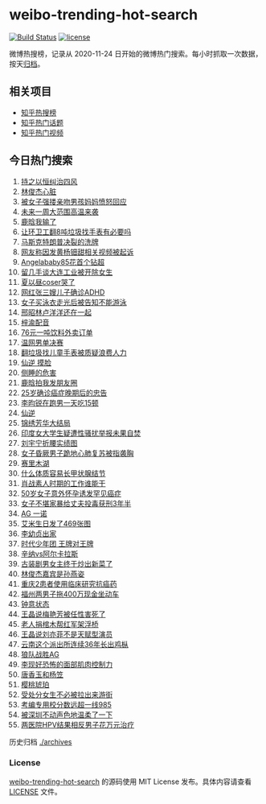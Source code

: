 # weibo-trending-hot-search

[![Build Status](https://github.com/justjavac/weibo-trending-hot-search/workflows/ci/badge.svg?branch=master)](https://github.com/justjavac/weibo-trending-hot-search/actions)
[![license](https://img.shields.io/github/license/justjavac/weibo-trending-hot-search)](https://github.com/justjavac/weibo-trending-hot-search/blob/master/LICENSE)

微博热搜榜，记录从 2020-11-24 日开始的微博热门搜索。每小时抓取一次数据，按天[归档](./archives)。

## 相关项目

- [知乎热搜榜](https://github.com/justjavac/zhihu-trending-top-search)
- [知乎热门话题](https://github.com/justjavac/zhihu-trending-hot-questions)
- [知乎热门视频](https://github.com/justjavac/zhihu-trending-hot-video)

## 今日热门搜索

<!-- BEGIN -->
<!-- 最后更新时间 Mon Jul 14 2025 02:18:55 GMT+0800 (China Standard Time) -->

1. [持之以恒纠治四风](https://s.weibo.com//weibo?q=%23%E6%8C%81%E4%B9%8B%E4%BB%A5%E6%81%92%E7%BA%A0%E6%B2%BB%E5%9B%9B%E9%A3%8E%23&Refer=new_time)
1. [林俊杰心脏](https://s.weibo.com//weibo?q=%E6%9E%97%E4%BF%8A%E6%9D%B0%E5%BF%83%E8%84%8F&t=31&band_rank=1&Refer=top)
1. [被女子强搂亲吻男孩妈妈愤怒回应](https://s.weibo.com//weibo?q=%23%E8%A2%AB%E5%A5%B3%E5%AD%90%E5%BC%BA%E6%90%82%E4%BA%B2%E5%90%BB%E7%94%B7%E5%AD%A9%E5%A6%88%E5%A6%88%E6%84%A4%E6%80%92%E5%9B%9E%E5%BA%94%23&t=31&band_rank=2&Refer=top)
1. [未来一周大范围高温来袭](https://s.weibo.com//weibo?q=%23%E6%9C%AA%E6%9D%A5%E4%B8%80%E5%91%A8%E5%A4%A7%E8%8C%83%E5%9B%B4%E9%AB%98%E6%B8%A9%E6%9D%A5%E8%A2%AD%23&t=31&band_rank=3&Refer=top)
1. [鹿晗我输了](https://s.weibo.com//weibo?q=%23%E9%B9%BF%E6%99%97%E6%88%91%E8%BE%93%E4%BA%86%23&t=31&band_rank=4&Refer=top)
1. [让环卫工翻8吨垃圾找手表有必要吗](https://s.weibo.com//weibo?q=%23%E8%AE%A9%E7%8E%AF%E5%8D%AB%E5%B7%A5%E7%BF%BB8%E5%90%A8%E5%9E%83%E5%9C%BE%E6%89%BE%E6%89%8B%E8%A1%A8%E6%9C%89%E5%BF%85%E8%A6%81%E5%90%97%23&t=31&band_rank=5&Refer=top)
1. [马斯克特朗普决裂的洗牌](https://s.weibo.com//weibo?q=%23%E9%A9%AC%E6%96%AF%E5%85%8B%E7%89%B9%E6%9C%97%E6%99%AE%E5%86%B3%E8%A3%82%E7%9A%84%E6%B4%97%E7%89%8C%23&t=31&band_rank=6&Refer=top)
1. [网友称因发黄杨钿甜相关视频被起诉](https://s.weibo.com//weibo?q=%23%E7%BD%91%E5%8F%8B%E7%A7%B0%E5%9B%A0%E5%8F%91%E9%BB%84%E6%9D%A8%E9%92%BF%E7%94%9C%E7%9B%B8%E5%85%B3%E8%A7%86%E9%A2%91%E8%A2%AB%E8%B5%B7%E8%AF%89%23&t=31&band_rank=8&Refer=top)
1. [Angelababy85花首个钻超](https://s.weibo.com//weibo?q=%23Angelababy85%E8%8A%B1%E9%A6%96%E4%B8%AA%E9%92%BB%E8%B6%85%23&t=31&band_rank=7&Refer=top)
1. [留几手谈大连工业被开除女生](https://s.weibo.com//weibo?q=%23%E7%95%99%E5%87%A0%E6%89%8B%E8%B0%88%E5%A4%A7%E8%BF%9E%E5%B7%A5%E4%B8%9A%E8%A2%AB%E5%BC%80%E9%99%A4%E5%A5%B3%E7%94%9F%23&t=31&band_rank=26&Refer=top)
1. [夏以昼coser哭了](https://s.weibo.com//weibo?q=%E5%A4%8F%E4%BB%A5%E6%98%BCcoser%E5%93%AD%E4%BA%86&t=31&band_rank=9&Refer=top)
1. [网红张三嫂儿子确诊ADHD](https://s.weibo.com//weibo?q=%23%E7%BD%91%E7%BA%A2%E5%BC%A0%E4%B8%89%E5%AB%82%E5%84%BF%E5%AD%90%E7%A1%AE%E8%AF%8AADHD%23&t=31&band_rank=12&Refer=top)
1. [女子买泳衣走光后被告知不能游泳](https://s.weibo.com//weibo?q=%23%E5%A5%B3%E5%AD%90%E4%B9%B0%E6%B3%B3%E8%A1%A3%E8%B5%B0%E5%85%89%E5%90%8E%E8%A2%AB%E5%91%8A%E7%9F%A5%E4%B8%8D%E8%83%BD%E6%B8%B8%E6%B3%B3%23&t=31&band_rank=11&Refer=top)
1. [邢昭林卢洋洋还在一起](https://s.weibo.com//weibo?q=%E9%82%A2%E6%98%AD%E6%9E%97%E5%8D%A2%E6%B4%8B%E6%B4%8B%E8%BF%98%E5%9C%A8%E4%B8%80%E8%B5%B7&t=31&band_rank=14&Refer=top)
1. [梓渝配音](https://s.weibo.com//weibo?q=%E6%A2%93%E6%B8%9D%E9%85%8D%E9%9F%B3&t=31&band_rank=13&Refer=top)
1. [76元一吨饮料外卖订单](https://s.weibo.com//weibo?q=76%E5%85%83%E4%B8%80%E5%90%A8%E9%A5%AE%E6%96%99%E5%A4%96%E5%8D%96%E8%AE%A2%E5%8D%95&t=31&band_rank=10&Refer=top)
1. [温网男单决赛](https://s.weibo.com//weibo?q=%23%E6%B8%A9%E7%BD%91%E7%94%B7%E5%8D%95%E5%86%B3%E8%B5%9B%23&t=31&band_rank=29&Refer=top)
1. [翻垃圾找儿童手表被质疑浪费人力](https://s.weibo.com//weibo?q=%23%E7%BF%BB%E5%9E%83%E5%9C%BE%E6%89%BE%E5%84%BF%E7%AB%A5%E6%89%8B%E8%A1%A8%E8%A2%AB%E8%B4%A8%E7%96%91%E6%B5%AA%E8%B4%B9%E4%BA%BA%E5%8A%9B%23&t=31&band_rank=19&Refer=top)
1. [仙逆 摸脸](https://s.weibo.com//weibo?q=%E4%BB%99%E9%80%86%20%E6%91%B8%E8%84%B8&t=31&band_rank=25&Refer=top)
1. [侧睡的危害](https://s.weibo.com//weibo?q=%E4%BE%A7%E7%9D%A1%E7%9A%84%E5%8D%B1%E5%AE%B3&t=31&band_rank=15&Refer=top)
1. [鹿晗拍我发朋友圈](https://s.weibo.com//weibo?q=%23%E9%B9%BF%E6%99%97%E6%8B%8D%E6%88%91%E5%8F%91%E6%9C%8B%E5%8F%8B%E5%9C%88%23&t=31&band_rank=16&Refer=top)
1. [25岁确诊癌症晚期后的忠告](https://s.weibo.com//weibo?q=25%E5%B2%81%E7%A1%AE%E8%AF%8A%E7%99%8C%E7%97%87%E6%99%9A%E6%9C%9F%E5%90%8E%E7%9A%84%E5%BF%A0%E5%91%8A&t=31&band_rank=21&Refer=top)
1. [李昀锐在跑男一天吃15顿](https://s.weibo.com//weibo?q=%E6%9D%8E%E6%98%80%E9%94%90%E5%9C%A8%E8%B7%91%E7%94%B7%E4%B8%80%E5%A4%A9%E5%90%8315%E9%A1%BF&t=31&band_rank=23&Refer=top)
1. [仙逆](https://s.weibo.com//weibo?q=%E4%BB%99%E9%80%86&t=31&band_rank=33&Refer=top)
1. [锦绣芳华大结局](https://s.weibo.com//weibo?q=%E9%94%A6%E7%BB%A3%E8%8A%B3%E5%8D%8E%E5%A4%A7%E7%BB%93%E5%B1%80&t=31&band_rank=30&Refer=top)
1. [印度女大学生疑遭性骚扰举报未果自焚](https://s.weibo.com//weibo?q=%23%E5%8D%B0%E5%BA%A6%E5%A5%B3%E5%A4%A7%E5%AD%A6%E7%94%9F%E7%96%91%E9%81%AD%E6%80%A7%E9%AA%9A%E6%89%B0%E4%B8%BE%E6%8A%A5%E6%9C%AA%E6%9E%9C%E8%87%AA%E7%84%9A%23&t=31&band_rank=28&Refer=top)
1. [刘宇宁折腰实绩图](https://s.weibo.com//weibo?q=%23%E5%88%98%E5%AE%87%E5%AE%81%E6%8A%98%E8%85%B0%E5%AE%9E%E7%BB%A9%E5%9B%BE%23&t=31&band_rank=32&Refer=top)
1. [女子昏厥男子跪地心肺复苏被指袭胸](https://s.weibo.com//weibo?q=%23%E5%A5%B3%E5%AD%90%E6%98%8F%E5%8E%A5%E7%94%B7%E5%AD%90%E8%B7%AA%E5%9C%B0%E5%BF%83%E8%82%BA%E5%A4%8D%E8%8B%8F%E8%A2%AB%E6%8C%87%E8%A2%AD%E8%83%B8%23&t=31&band_rank=40&Refer=top)
1. [赛里木湖](https://s.weibo.com//weibo?q=%E8%B5%9B%E9%87%8C%E6%9C%A8%E6%B9%96&t=31&band_rank=22&Refer=top)
1. [什么体质容易长甲状腺结节](https://s.weibo.com//weibo?q=%23%E4%BB%80%E4%B9%88%E4%BD%93%E8%B4%A8%E5%AE%B9%E6%98%93%E9%95%BF%E7%94%B2%E7%8A%B6%E8%85%BA%E7%BB%93%E8%8A%82%23&t=31&band_rank=20&Refer=top)
1. [肖战素人时期的工作谁能干](https://s.weibo.com//weibo?q=%23%E8%82%96%E6%88%98%E7%B4%A0%E4%BA%BA%E6%97%B6%E6%9C%9F%E7%9A%84%E5%B7%A5%E4%BD%9C%E8%B0%81%E8%83%BD%E5%B9%B2%23&t=31&band_rank=27&Refer=top)
1. [50岁女子意外怀孕诱发罕见癌症](https://s.weibo.com//weibo?q=%2350%E5%B2%81%E5%A5%B3%E5%AD%90%E6%84%8F%E5%A4%96%E6%80%80%E5%AD%95%E8%AF%B1%E5%8F%91%E7%BD%95%E8%A7%81%E7%99%8C%E7%97%87%23&t=31&band_rank=34&Refer=top)
1. [女子不堪家暴给丈夫投毒获刑3年半](https://s.weibo.com//weibo?q=%23%E5%A5%B3%E5%AD%90%E4%B8%8D%E5%A0%AA%E5%AE%B6%E6%9A%B4%E7%BB%99%E4%B8%88%E5%A4%AB%E6%8A%95%E6%AF%92%E8%8E%B7%E5%88%913%E5%B9%B4%E5%8D%8A%23&t=31&band_rank=36&Refer=top)
1. [AG 一诺](https://s.weibo.com//weibo?q=AG%20%E4%B8%80%E8%AF%BA&t=31&band_rank=37&Refer=top)
1. [艾米生日发了469张图](https://s.weibo.com//weibo?q=%E8%89%BE%E7%B1%B3%E7%94%9F%E6%97%A5%E5%8F%91%E4%BA%86469%E5%BC%A0%E5%9B%BE&t=31&band_rank=35&Refer=top)
1. [李幼贞出家](https://s.weibo.com//weibo?q=%23%E6%9D%8E%E5%B9%BC%E8%B4%9E%E5%87%BA%E5%AE%B6%23&t=31&band_rank=24&Refer=top)
1. [时代少年团 王牌对王牌](https://s.weibo.com//weibo?q=%E6%97%B6%E4%BB%A3%E5%B0%91%E5%B9%B4%E5%9B%A2%20%E7%8E%8B%E7%89%8C%E5%AF%B9%E7%8E%8B%E7%89%8C&t=31&band_rank=44&Refer=top)
1. [辛纳vs阿尔卡拉斯](https://s.weibo.com//weibo?q=%23%E8%BE%9B%E7%BA%B3vs%E9%98%BF%E5%B0%94%E5%8D%A1%E6%8B%89%E6%96%AF%23&t=31&band_rank=48&Refer=top)
1. [古装剧男女主终于炒出新菜了](https://s.weibo.com//weibo?q=%E5%8F%A4%E8%A3%85%E5%89%A7%E7%94%B7%E5%A5%B3%E4%B8%BB%E7%BB%88%E4%BA%8E%E7%82%92%E5%87%BA%E6%96%B0%E8%8F%9C%E4%BA%86&t=31&band_rank=43&Refer=top)
1. [林俊杰嘉宾是孙燕姿](https://s.weibo.com//weibo?q=%E6%9E%97%E4%BF%8A%E6%9D%B0%E5%98%89%E5%AE%BE%E6%98%AF%E5%AD%99%E7%87%95%E5%A7%BF&t=31&band_rank=41&Refer=top)
1. [重庆2患者使用临床研究抗癌药](https://s.weibo.com//weibo?q=%23%E9%87%8D%E5%BA%862%E6%82%A3%E8%80%85%E4%BD%BF%E7%94%A8%E4%B8%B4%E5%BA%8A%E7%A0%94%E7%A9%B6%E6%8A%97%E7%99%8C%E8%8D%AF%23&t=31&band_rank=17&Refer=top)
1. [福州两男子拖400万现金坐动车](https://s.weibo.com//weibo?q=%23%E7%A6%8F%E5%B7%9E%E4%B8%A4%E7%94%B7%E5%AD%90%E6%8B%96400%E4%B8%87%E7%8E%B0%E9%87%91%E5%9D%90%E5%8A%A8%E8%BD%A6%23&t=31&band_rank=31&Refer=top)
1. [钟意状态](https://s.weibo.com//weibo?q=%E9%92%9F%E6%84%8F%E7%8A%B6%E6%80%81&t=31&band_rank=50&Refer=top)
1. [王晶说梅艳芳被任性害死了](https://s.weibo.com//weibo?q=%23%E7%8E%8B%E6%99%B6%E8%AF%B4%E6%A2%85%E8%89%B3%E8%8A%B3%E8%A2%AB%E4%BB%BB%E6%80%A7%E5%AE%B3%E6%AD%BB%E4%BA%86%23&t=31&band_rank=42&Refer=top)
1. [老人捐棺木帮红军架浮桥](https://s.weibo.com//weibo?q=%23%E8%80%81%E4%BA%BA%E6%8D%90%E6%A3%BA%E6%9C%A8%E5%B8%AE%E7%BA%A2%E5%86%9B%E6%9E%B6%E6%B5%AE%E6%A1%A5%23&t=31&band_rank=44&Refer=top)
1. [王晶说刘亦菲不是天赋型演员](https://s.weibo.com//weibo?q=%23%E7%8E%8B%E6%99%B6%E8%AF%B4%E5%88%98%E4%BA%A6%E8%8F%B2%E4%B8%8D%E6%98%AF%E5%A4%A9%E8%B5%8B%E5%9E%8B%E6%BC%94%E5%91%98%23&t=31&band_rank=45&Refer=top)
1. [云南这个派出所连续36年长出鸡枞](https://s.weibo.com//weibo?q=%23%E4%BA%91%E5%8D%97%E8%BF%99%E4%B8%AA%E6%B4%BE%E5%87%BA%E6%89%80%E8%BF%9E%E7%BB%AD36%E5%B9%B4%E9%95%BF%E5%87%BA%E9%B8%A1%E6%9E%9E%23&t=31&band_rank=46&Refer=top)
1. [狼队战胜AG](https://s.weibo.com//weibo?q=%E7%8B%BC%E9%98%9F%E6%88%98%E8%83%9CAG&t=31&band_rank=47&Refer=top)
1. [李现好恐怖的面部肌肉控制力](https://s.weibo.com//weibo?q=%E6%9D%8E%E7%8E%B0%E5%A5%BD%E6%81%90%E6%80%96%E7%9A%84%E9%9D%A2%E9%83%A8%E8%82%8C%E8%82%89%E6%8E%A7%E5%88%B6%E5%8A%9B&t=31&band_rank=38&Refer=top)
1. [唐香玉和杨笠](https://s.weibo.com//weibo?q=%23%E5%94%90%E9%A6%99%E7%8E%89%E5%92%8C%E6%9D%A8%E7%AC%A0%23&t=31&band_rank=39&Refer=top)
1. [樱桃琥珀](https://s.weibo.com//weibo?q=%E6%A8%B1%E6%A1%83%E7%90%A5%E7%8F%80&t=31&band_rank=50&Refer=top)
1. [受处分女生不必被拉出来游街](https://s.weibo.com//weibo?q=%23%E5%8F%97%E5%A4%84%E5%88%86%E5%A5%B3%E7%94%9F%E4%B8%8D%E5%BF%85%E8%A2%AB%E6%8B%89%E5%87%BA%E6%9D%A5%E6%B8%B8%E8%A1%97%23&t=31&band_rank=18&Refer=top)
1. [考编专用校分数远超一线985](https://s.weibo.com//weibo?q=%23%E8%80%83%E7%BC%96%E4%B8%93%E7%94%A8%E6%A0%A1%E5%88%86%E6%95%B0%E8%BF%9C%E8%B6%85%E4%B8%80%E7%BA%BF985%23&t=31&band_rank=45&Refer=top)
1. [被深圳不动声色地温柔了一下](https://s.weibo.com//weibo?q=%23%E8%A2%AB%E6%B7%B1%E5%9C%B3%E4%B8%8D%E5%8A%A8%E5%A3%B0%E8%89%B2%E5%9C%B0%E6%B8%A9%E6%9F%94%E4%BA%86%E4%B8%80%E4%B8%8B%23&t=31&band_rank=46&Refer=top)
1. [两医院HPV结果相反男子花万元治疗](https://s.weibo.com//weibo?q=%23%E4%B8%A4%E5%8C%BB%E9%99%A2HPV%E7%BB%93%E6%9E%9C%E7%9B%B8%E5%8F%8D%E7%94%B7%E5%AD%90%E8%8A%B1%E4%B8%87%E5%85%83%E6%B2%BB%E7%96%97%23&t=31&band_rank=49&Refer=top)

<!-- END -->

历史归档 [./archives](./archives)

### License

[weibo-trending-hot-search](https://github.com/justjavac/weibo-trending-hot-search) 的源码使用 MIT License
发布。具体内容请查看 [LICENSE](./LICENSE) 文件。
